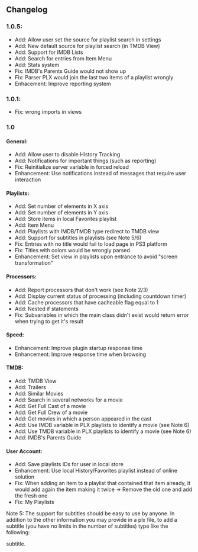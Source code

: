 ## Changelog
### 1.0.5:
- Add: Allow user set the source for playlist search in settings
- Add: New default source for playlist search (in TMDB View)
- Add: Support for IMDB Lists
- Add: Search for entries from Item Menu
- Add: Stats system
- Fix: IMDB's Parents Guide would not show up
- Fix: Parser PLX would join the last two items of a playlist wrongly
- Enhacement: Improve reporting system

### 1.0.1:
- Fix: wrong imports in views

### 1.0
#### General:
- Add: Allow user to disable History Tracking
- Add: Notifications for important things (such as reporting)
- Fix: Reinitialize server variable in forced reload
- Enhancement: Use notifications instead of messages that require user interaction

#### Playlists:
- Add: Set number of elements in X axis
- Add: Set number of elements in Y axis
- Add: Store items in local Favorites playlist
- Add: Item Menu
- Add: Playlists with IMDB/TMDB type redirect to TMDB view
- Add: Support for subtitles in playlists (see Note 5/6)
- Fix: Entries with no title would fail to load page in PS3 platform
- Fix: Titles with colors would be wrongly parsed
- Enhancement: Set view in playlists upon entrance to avoid "screen transformation"

#### Processors:
- Add: Report processors that don't work (see Note 2/3)
- Add: Display current status of processing (including countdown timer)
- Add: Cache processors that have cacheable flag equal to 1
- Add: Nested if statements
- Fix: Subvariables in which the main class didn't exist would return error when trying to get it's result

#### Speed:
- Enhancement: Improve plugin startup response time
- Enhancement: Improve response time when browsing

#### TMDB:
- Add: TMDB View
- Add: Trailers
- Add: Similar Movies
- Add: Search in several networks for a movie
- Add: Get Full Cast of a movie
- Add: Get Full Crew of a movie
- Add: Get movies in which a person appeared in the cast
- Add: Use IMDB variable in PLX playlists to identify a movie (see Note 6)
- Add: Use TMDB variable in PLX playlists to identify a movie (see Note 6)
- Add: IMDB's Parents Guide

#### User Account:
- Add: Save playlists IDs for user in local store
- Enhancement: Use local History/Favorites playlist instead of online solution
- Fix: When adding an item to a playlist that contained that item already, it would add again the item making it twice -> Remove the old one and add the fresh one
- Fix: My Playlists

Note 5: The support for subtitles should be easy to use by anyone. In addition to the other information you may provide in a plx file, to add a subtitle 
(you have no limits in the number of subtitles) type like the following:

subtitle.<title of subtitle>=<link to subtitle>

for example:

subtitle.pt=http://example.com

Note 6: These features work only in the Showtime Plugin Navi-X, there's not support for those features in any other platform, including XBMC and Boxee.

## TODO
- Add: While statements
- Add: Multiple variable if conditions
- Add: List scraping features
- Add: IMDB View (?)
- Add: Popups on the fly (?)

## FAQ
### 1. Live Streams from playlists are supported in Showtime?
Yes they are, but they should be in rtmp protocol, there is no support for mms or http live streaming in Showtime. You can watch even TV Channels added from other Navi-X user but I'll 
not tell you where, search Navi-X and you might find it.

### 2. There are some sections that says "XBMC Only", I can't use them in Showtime?
Some of them you can, those entries are labelled like that because the videos contained in those playlists are rtmp link, that XBMC supports while other platforms can't support, 
but Showtime supports it and you can use it as well, you're free to navigate these playlists.

### 3. There are some sections that says "Boxee Only", I can't use them in Showtime?
During development, I faced myself with some playlists labelled like these and some of them didn't work since the feature behind that makes the playlist only supportable for Boxee 
is the HTML support that Showtime can't support, you might try these playlists but most possibly the plugin will not be able to get you the playlist, in these cases you'll get an empty 
playlist.

### 4. You talk about Processors in this plugin several time, what are they?
Well to quote from http://www.navixtreme.com/:
"The purpose of the processor is to function as an online plugin for Navi-X which produces media playback parameters for a single item, 
normally starting with only the URL of the web page which contains the item. In other words, if a web page has a flash player embedded in it, 
the processor teaches Navi-X how to emulate that site's flash player to get the media in the page to play in Showtime."

### 6. What is the status of WatchTV plugin?
With this new plugin, WatchTV plugin became obsoleted, there's no reason to use anymore the system that WatchTV provided, in this plugin you can watch too Live Streams normally and with 
the advantage of viewing those that were added by other users without having work of setting up a server or using a keyboard to enter a link.

### 7. Where can I find facanferff to talk about Showtime?
facanferff is sometimes in Efnet on channel #showtime, you might try to find him there. There will be there some other helpful people ready to assist you.

### 8. How can I give feedback, suggest or report bugs?
To report bugs you can create a ticket in the official bug tracking managed by facanferff and running in andoma's website (http://www.lonelycoder.com/redmine/projects/navix/issues/new).
If the problem is a processor that is throwing any error and if you enabled Report Processors, then it will automatically be reported and you don't need to do anything.